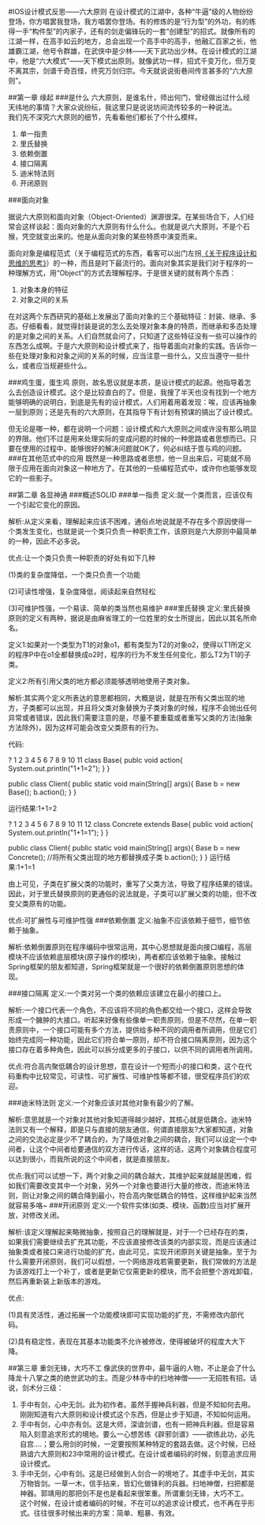 #IOS设计模式反思——六大原则
在设计模式的江湖中，各种“牛逼”级的人物纷纷登场，你方唱罢我登场，我方唱罢你登场。有的修炼的是“行为型”的外功，有的练得一手“构件型”的内家子，还有的剑走偏锋玩的一套“创建型”的招式。就像所有的江湖一样，在高手如云的地方，总会出现一个高手中的高手，他融汇百家之长，他雄霸江湖，他号令群雄，在武侠中是少林——天下武功出少林。在设计模式的江湖中，他是“六大模式”——天下模式出原则。就像武功一样，招式千变万化，但万变不离其宗，剑谱千奇百怪，终究万剑归宗。今天就说说街巷间传言甚多的“六大原则”。

##第一章 缘起
###是什么
六大原则，是谁名什，师出何门，曾经做出过什么经天纬地的事情？大家众说纷纭，我这里只是说说坊间流传较多的一种说法。  
我们先不深究六大原则的细节，先看看他们都长了个什么模样。

1. 单一指责
2. 里氏替换
3. 依赖倒置
4. 接口隔离
5. 迪米特法则
6. 开闭原则

###面向对象


据说六大原则和面向对象（Object-Oriented）渊源很深。在某些场合下，人们经常会这样谈起：面向对象的六大原则有什么什么。也就是说六大原则，不是个石猴，凭空就变出来的。他是从面向对象的某些特质中演变而来。

面向对象是编程范式（关于编程范式的东西，看客可以出门左拐[《关于程序设计和思维的思考》](http://km.oa.com/group/22128/articles/show/185307)）的一种，而且是时下最流行的。面向对象其实是我们对于程序的一种理解方式，用“Object”的方式去理解程序。于是很关键的就有两个东西：

1. 对象本身的特征
2. 对象之间的关系

在对这两个东西研究的基础上发展出了面向对象的三个基础特征：封装、继承、多态。仔细看看，就觉得封装是说的怎么去处理对象本身的特质，而继承和多态处理的是对象之间的关系。人们自然就会问了，只知道了这些特征没有一些可以操作的东西怎么成啊。于是六大原则和设计模式来了，指导着面向对象的实践。告诉你一些在处理对象和对象之间的关系的时候，应当注意一些什么，又应当遵守一些什么，或者应当规避些什么。


###鸡生蛋，蛋生鸡
原则，故名思议就是本质，是设计模式的起源。他指导着怎么去创造设计模式。这个是比较直白的了。但是，我搜了半天也没有找到一个地方能够明确的说明白，到底是先有的设计模式，人们用着用着发现：唉，应该再抽象一层到原则；还是先有的六大原则，在其指导下有计划有预谋的搞出了设计模式。

但无论是哪一种，都在说明一个问题：设计模式和六大原则之间或许没有那么明显的界限。他们不过是用来处理实际的变成问题的时候的一种思路或者思想而已。只要在使用的过程中，能够很好的解决问题就OK了，何必纠结于疍与鸡的问题。
###在其他范式中的应用
既然是一种思路或者思想，他一旦出来后，可能就不局限于应用在面向对象这一种地方了。在其他的一些编程范式中，或许你也能够发现它的一些影子。

##第二章 各显神通
###概述SOLID
###单一指责
定义:就一个类而言，应该仅有一个引起它变化的原因。

解析:从定义来看，理解起来应该不困难，通俗点地说就是不存在多个原因使得一个类发生变化，也就是说一个类只负责一种职责工作，该原则是六大原则中最简单的一种，因此不必多说。

优点:让一个类只负责一种职责的好处有如下几种

(1)类的复杂度降低，一个类只负责一个功能

(2)可读性增强，复杂度降低，阅读起来自然轻松

(3)可维护性强，一个易读、简单的类当然也易维护 
###里氏替换
定义:里氏替换原则的定义有两种，据说是由麻省理工的一位姓里的女士所提出，因此以其名所命名。

定义1:如果对一个类型为T1的对象o1，都有类型为T2的对象o2，使得以T1所定义的程序P中在o1全都替换成o2时，程序的行为不发生任何变化，那么T2为T1的子类。

定义2:所有引用父类的地方都必须能够透明地使用子类对象。

解析:其实两个定义所表达的意思都相同，大概是说，就是在所有父类出现的地方，子类都可以出现，并且将父类对象替换为子类对象的时候，程序不会抛出任何异常或者错误，因此我们需要注意的是，尽量不要重载或者重写父类的方法(抽象方法除外)，因为这样可能会改变父类原有的行为。

代码:

?
1
2
3
4
5
6
7
8
9
10
11
class Base{
   publc void action{
      System.out.println("1+1=2"); 
   }
}
 
public class Client{
   public static void main(String[] args){
      B<span></span>ase b = new Base();
      b.action();
   } <span></span> }

运行结果:1+1=2

?
1
2
3
4
5
6
7
8
9
10
11
12
class Concrete extends Base{
   public void action{
      System.out.println("1+1=1");
   }
}
 
public class Client{
   public static void main(String[] args){
      Base b = new Concrete();  //将所有父类出现的地方都替换成子类
       b.action();
   }
}
运行结果:1+1=1

由上可见，子类在扩展父类的功能时，重写了父类方法，导致了程序结果的错误。因此，对于里氏替换原则的更通俗的说法就是，子类可以扩展父类的功能，但不改变父类原有的功能。

优点:可扩展性与可维护性强
###依赖倒置
定义:抽象不应该依赖于细节，细节依赖于抽象。

解析:依赖倒置原则在程序编码中很常运用，其中心思想就是面向接口编程，高层模块不应该依赖底层模块(原子操作的模块)，两者都应该依赖于抽象。接触过Spring框架的朋友都知道，Spring框架就是一个很好的依赖倒置原则思想的体现。


###接口隔离
定义:一个类对另一个类的依赖应该建立在最小的接口上。

解析:一个接口代表一个角色，不应该将不同的角色都交给一个接口，这样会导致形成一个臃肿的大接口。听起来好像有些像单一职责原则，但是不尽然，在单一职责原则中，一个接口可能有多个方法，提供给多种不同的调用者所调用，但是它们始终完成同一种功能，因此它们符合单一原则，却不符合接口隔离原则，因为这个接口存在着多种角色，因此可以拆分成更多的子接口，以供不同的调用者所调用。

优点:符合高内聚低耦合的设计思想，意在设计一个短而小的接口和类，这个在代码重构中比较常见，可读性、可扩展性、可维护性等都不错，很受程序员们的欢迎。


###迪米特法则
定义:一个对象应该对其他对象有最少的了解。

解析:意思就是一个对象对其他对象知道得越少越好，其核心就是低耦合。迪米特法则又有一个解释，即是只与直接的朋友通信，何谓直接朋友?大家都知道，对象之间的交流必定是少不了耦合的，为了降低对象之间的耦合，我们可以设定一个中间者，让这个中间者给要通信的双方进行传话，这样的话，这两个对象耦合程度可以达到很小，而我所说的这个中间者，就是直接朋友。

优点:我们可以试想一下，两个对象之间的耦合越大，其维护起来就越是困难，假如我们需要改变其中一个对象，另外一个对象也要进行大量的修改，而迪米特法则，则让对象之间的耦合降到最小，符合高内聚低耦合的特性，这样维护起来当然就容易多咯~
###开闭原则
定义:一个软件实体(如类、模块、函数)应当对扩展开放，对修改关闭。

解析:该定义理解起来略微抽象，按照自己的理解就是，对于一个已经存在的类，如果我们需要继续去扩充其功能，不应该直接修改该类的内部实现，而是应该通过抽象类或者接口来进行功能的扩充，由此可见，实现开闭原则关键是抽象。至于为什么需要开闭原则，我们可以假想，一个网络游戏若需要更新，我们常做的方法是为该游戏打上一个补丁，或者是更新它仅需更新的模块，而不会把整个游戏卸载，然后再重新装上新版本的游戏。

优点:

(1)具有灵活性，通过拓展一个功能模块即可实现功能的扩充，不需修改内部代码。

(2)具有稳定性，表现在其基本功能类不允许被修改，使得被破坏的程度大大下降。

##第三章 重剑无锋，大巧不工
像武侠的世界中，最牛逼的人物，不止是会了什么降龙十八掌之类的绝世武功的主。而是少林寺中的扫地神僧——一无招胜有招。话说，剑术分三级：

1. 手中有剑，心中无剑。此为初作者。虽然手握神兵利器，但是不知如何去用。刚刚知道有六大原则和设计模式这个东西，但是止步于知道，不知如何运用。
2. 手中有剑，心中亦有剑。这是大师，深谙剑谱，也有一把神兵利器。但是容易陷入刻意追求形式的境地。要么一心想苦练《辟邪剑谱》——欲练此功，必先自宫....；要么用剑的时候，一定要按照某种特定的套路去做。这个时候，已经熟谙六大原则和23中常用的设计模式。在设计或者编码的时候，刻意追求应用设计模式。
3. 手中无剑，心中有剑。这是已经做到人剑合一的境地了。其虚手中无剑，其实万物皆剑。一草一木，信手拈来，皆幻化做锋利的兵器。扫地神僧，扫把都是神器。郭靖用的那把剑不是也是看起来很笨重。所谓重剑无锋，大巧不工。  
	这个时候，在设计或者编码的时候，不在可以的追求设计模式，也不再在乎形式。往往很多时候出来的方案：简单、粗暴、有效。
	
